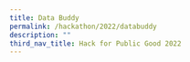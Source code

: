 ```yaml
---
title: Data Buddy
permalink: /hackathon/2022/databuddy
description: ""
third_nav_title: Hack for Public Good 2022
---
```

